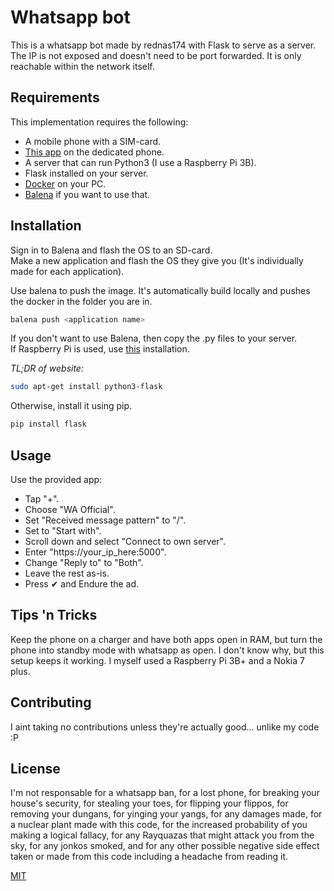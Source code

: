 # Whatsapp bot

This is a whatsapp bot made by rednas174 with Flask to serve as a server.  
The IP is not exposed and doesn't need to be port forwarded. It is only reachable within the network itself.


## Requirements

This implementation requires the following:
- A mobile phone with a SIM-card.
- [This app](https://play.google.com/store/apps/details?id=com.pransuinc.autoreply) on the dedicated phone.
- A server that can run Python3 (I use a Raspberry Pi 3B).
- Flask installed on your server.
- [Docker](https://www.docker.com/products/docker-desktop) on your PC.
- [Balena](https://www.balena.io/) if you want to use that.


## Installation

Sign in to Balena and flash the OS to an SD-card.  
Make a new application and flash the OS they give you (It's individually made for each application).

Use balena to push the image. It's automatically build locally and pushes the docker in the folder you are in.

```bash
balena push <application name>
```

If you don't want to use Balena, then copy the .py files to your server.  
If Raspberry Pi is used, use [this](https://towardsdatascience.com/python-webserver-with-flask-and-raspberry-pi-398423cc6f5d) installation.

*TL;DR of website:*
```bash
sudo apt-get install python3-flask
```

Otherwise, install it using pip.
```bash
pip install flask
```


## Usage

Use the provided app:

- Tap "+".
- Choose "WA Official".
- Set "Received message pattern" to "/".
- Set to "Start with".
- Scroll down and select "Connect to own server".
- Enter "https://your_ip_here:5000".
- Change "Reply to" to "Both".
- Leave the rest as-is.
- Press ✔ and Endure the ad.


## Tips 'n Tricks

Keep the phone on a charger and have both apps open in RAM, but turn the phone into standby mode with whatsapp as open.
I don't know why, but this setup keeps it working. I myself used a Raspberry Pi 3B+ and a Nokia 7 plus.


## Contributing

I aint taking no contributions unless they're actually good... unlike my code :P


## License

I'm not responsable for a whatsapp ban, for a lost phone, for breaking your house's security, for stealing your toes, for flipping your flippos, for removing your dungans, for yinging your yangs, for any damages made, for a nuclear plant made with this code, for the increased probability of you making a logical fallacy, for any Rayquazas that might attack you from the sky, for any jonkos smoked, and for any other possible negative side effect taken or made from this code including a headache from reading it.

[MIT](https://choosealicense.com/licenses/mit/)
